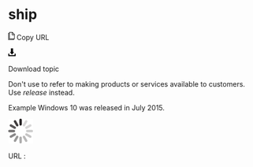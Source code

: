 # ship

![Copy URL](media/ship/Copy.png)
Copy URL

![Download](media/ship/Download.png)

Download topic

Don't use to refer to making products or services available to customers. Use *release* instead. 

Example Windows 10 was released in July 2015.

![In progress](media/ship/activity-large.gif)

URL :
